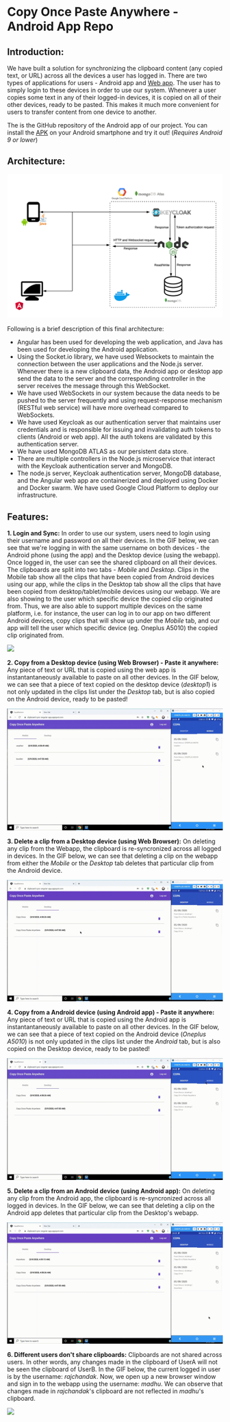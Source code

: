 # Copy Once Paste Anywhere - Android App Repo

## Introduction:

We have built a solution for synchronizing the clipboard content (any copied text, or URL) across all the devices a user has logged in. There are two types of applications for users - Android app and [Web app](https://clipboard-sync-angular-app.appspot.com/). The user has to simply login to these devices in order to use our system. Whenever a user copies some text in any of their logged-in devices, it is copied on all of their other devices, ready to be pasted. This makes it much more convenient for users to transfer content from one device to another.

The is the GitHub repository of the Android app of our project. You can install the [APK](https://github.com/OOAD-Semester-Project/android-app/raw/master/base.apk) on your Android smartphone and try it out! (*Requires Android 9 or lower*)

## Architecture:

![Architecture Diagram](https://github.com/OOAD-Semester-Project/android-app/blob/master/media/architecture-diagram.png)

Following is a brief description of this final architecture:
* Angular has been used for developing the web application, and Java has been used for developing the Android application. 
* Using the Socket.io library, we have used Websockets to maintain the connection between the user applications and the Node.js server. Whenever there is a new clipboard data, the Android app or desktop app send the data to the server and the corresponding controller in the server receives the message through this WebSocket. 
* We have used WebSockets in our system because the data needs to be pushed to the server frequently and using request-response mechanism (RESTful web service) will have more overhead compared to WebSockets.
* We have used Keycloak as our authentication server that maintains user credentials and is responsible for issuing and invalidating auth tokens to clients (Android or web app). All the auth tokens are validated by this authentication server.
* We have used MongoDB ATLAS as our persistent data store.
* There are multiple controllers in the Node.js microservice that interact with the Keycloak authentication server and MongoDB.
* The node.js server, Keycloak authentication server, MongoDB database, and the Angular web app are containerized and deployed using Docker and Docker swarm. We have used Google Cloud Platform to deploy our infrastructure.


## Features:

**1. Login and Sync:** In order to use our system, users need to login using their username and password on all their devices. In the GIF below, we can see that we're logging in with the same username on both devices - the Android phone (using the app) and the Desktop device (using the webapp). Once logged in, the user can see the shared clipboard on all their devices. The clipboards are split into two tabs - _Mobile_ and _Desktop_. Clips in the Mobile tab show all the clips that have been copied from Android devices using our app, while the clips in the Desktop tab show all the clips that have been copied from desktop/tablet/mobile devices using our webapp. We are also showing to the user which specific device the copied clip originated from. Thus, we are also able to support multiple devices on the same platform, i.e. for instance, the user can log in to our app on two different Android devices, copy clips that will show up under the _Mobile_ tab, and our app will tell the user which specific device (eg. Oneplus A5010) the copied clip originated from.

![](https://github.com/OOAD-Semester-Project/android-app/blob/master/media/Login-and-sync.gif)

**2. Copy from a Desktop device (using Web Browser) - Paste it anywhere:** Any piece of text or URL that is copied using the web app is instantantaneously available to paste on all other devices. In the GIF below, we can see that a piece of text copied on the desktop device (_desktop1_) is not only updated in the clips list under the _Desktop_ tab, but is also copied on the Android device, ready to be pasted! 

![](https://github.com/OOAD-Semester-Project/android-app/blob/master/media/Desktop-to-Android-copy-final.gif)

**3. Delete a clip from a Desktop device (using Web Browser):** On deleting any clip from the Webapp, the clipboard is re-syncronized across all logged in devices. In the GIF below, we can see that deleting a clip on the webapp from either the _Mobile_ or the _Desktop_ tab deletes that particular clip from the Android device.

![](https://github.com/OOAD-Semester-Project/android-app/blob/master/media/Desktop-delete-final.gif)

**4. Copy from a Android device (using Android app) - Paste it anywhere:** Any piece of text or URL that is copied using the Android app is instantantaneously available to paste on all other devices. In the GIF below, we can see that a piece of text copied on the Android device (_Oneplus A5010_) is not only updated in the clips list under the _Android_ tab, but is also copied on the Desktop device, ready to be pasted!

![](https://github.com/OOAD-Semester-Project/android-app/blob/master/media/Android-to-Desktop-Copy-Final.gif)

**5. Delete a clip from an Android device (using Android app):** On deleting any clip from the Android app, the clipboard is re-syncronized across all logged in devices. In the GIF below, we can see that deleting a clip on the Android app deletes that particular clip from the Desktop's webapp.

![](https://github.com/OOAD-Semester-Project/android-app/blob/master/media/Android-delete.gif)

**6. Different users don't share clipboards:** Clipboards are not shared across users. In other words, any changes made in the clipboard of UserA will not be seen the clipboard of UserB. In the GIF below, the current logged in user is by the username: _rajchandak_. Now, we open up a new browser window and sign in to the webapp using the username: _madhu_. We can observe that changes made in _rajchandak_'s clipboard are not reflected in _madhu_'s clipboard.

![](https://github.com/OOAD-Semester-Project/android-app/blob/master/media/Multiple-users.gif)
